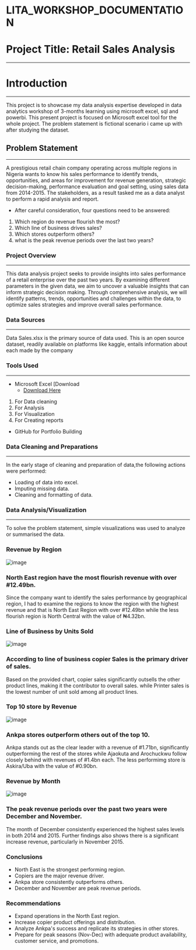 # LITA_WORKSHOP_DOCUMENTATION

# Project Title: Retail Sales Analysis 
---
# Introduction
---
This project is to showcase my data analysis expertise developed in data analytics workshop of 3-months learning using microsoft excel, sql and powerbi.
This present project is focused on Microsoft excel tool for the whole project. The problem statement is fictional scenario i came up with after studying the dataset.

## Problem Statement
---

A prestigious retail chain company operating across multiple regions in Nigeria wants to know his sales performance to identify trends, 
opportunities, and areas for improvement for revenue generation, strategic decision-making, performance evaluation
and goal setting, using sales data from 2014-2015. The stakeholders, as
a result tasked me as a data analyst to perform a rapid analysis and report.

   - After careful consideration, four questions need to be answered:
1. Which region do revenue flourish the most?
2. Which line of business drives sales?
3. Which stores outperform others?
4. what is the peak revenue periods over the last two years?
   
### Project Overview
---

This data analysis project seeks to provide insights into sales performance of a retail enterprise over the past two years. By examining different parameters in the given data, we aim to uncover a valuable insights that can inform strategic decision making. Through comprehensive analysis, we will identify patterns, trends, opportunities and challenges within the data, to optimize sales strategies and improve overall sales performance.

### Data Sources
---

Data Sales.xlsx is the primary source of data used. This is an open source dataset, readily available on platforms like kaggle, entails information about each made by the company

### Tools Used
---

- Microsoft Excel  [Download
   - [Download Here](https://Microsoft.com)
1. For Data cleaning
2. For Analysis
3. For Visualization
4. For Creating reports
- GitHub for Portfolio Building

### Data Cleaning and Preparations
---

In the early stage of cleaning and preparation of data,the following actions were performed:

- Loading of data into excel.
- Imputing missing data.
- Cleaning and formatting of data.


### Data Analysis/Visualization
---
To solve the problem statement, simple visualizations was used to analyze or summarised the data.

### Revenue by Region
![image](https://github.com/user-attachments/assets/8a595542-6c02-49d8-809d-429b34f91aab)

### North East region have the most flourish revenue with over #12.49bn.

Since the company want to identify the sales performance by geographical region, I had to examine the regions to know the region with the highest revenue and that is North East Region with over  #12.49bn while the less flourish region is North Central with the value of ₦4.32bn.

### Line of Business by Units Sold
![image](https://github.com/user-attachments/assets/5f8a9275-dcfd-4e1d-b698-c450a8870edb)

 ### According to line of business copier Sales is the primary driver of sales. 
Based on the provided chart, copier sales significantly outsells the other product lines, making it the contributor to overall sales. while Printer sales is the lowest number of unit sold among all product lines.

### Top 10 store by Revenue
![image](https://github.com/user-attachments/assets/b38f6501-5fc9-4b1c-bb1d-fe2820aac5ac)

### Ankpa stores outperform others out of the top 10.
Ankpa stands out as the clear leader with a revenue of #1.71bn, significantly outperforming the rest of the stores while Ajaokuta and Arochuckwu follow closely behind with revenues of
#1.4bn each. The less performimg store is Askira/Uba with the value of #0.90bn.

### Revenue by Month
![image](https://github.com/user-attachments/assets/9b91fb86-0a1c-4b6c-9275-f16710bd1ebf)

### The peak revenue periods over the past two years were December and November.
The month of December consistently experienced the highest sales levels in both 2014 and 2015. Further findings also shows there is a significant increase revenue, particularly in November 2015.

### Conclusions
 - North East is the strongest performing region.
 - Copiers are the major revenue driver.
 - Ankpa store consistently outperforms others.
 - December and November are peak revenue periods.

### Recommendations 
  - Expand operations in the North East region.
  - Increase copier product offerings and distribution.
  - Analyze Ankpa's success and replicate its strategies in other stores.
  - Prepare for peak seasons (Nov-Dec) with adequate product availability, customer service, and promotions.

